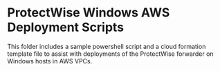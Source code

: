 # ProtectWise Windows AWS Deployment Scripts

This folder includes a sample powershell script and a cloud formation template file to assist with deployments of the ProtectWise forwarder on Windows hosts in AWS VPCs.